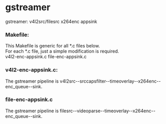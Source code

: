 # gstreamer
gstreamer: v4l2src/filesrc x264enc appsink

### Makefile:
This Makefile is generic for all *.c files below.  
For each *.c file, just a simple modification is required.  
v4l2-enc-appsink.c
file-enc-appsink.c

### v4l2-enc-appsink.c:
The gstreamer pipeline is v4l2src--srccapsfilter--timeoverlay--x264enc--enc_queue--sink.  

### file-enc-appsink.c
The gstreamer pipeline is filesrc--videoparse--timeoverlay--x264enc--enc_queue--sink.  

